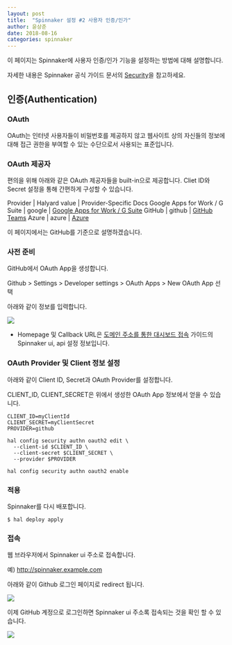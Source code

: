 ```yaml
---
layout: post
title:  "Spinnaker 설정 #2 사용자 인증/인가"
author: 윤상준
date: 2018-08-16
categories: spinnaker
---
```


이 페이지는 Spinnaker에 사용자 인증/인가 기능을 설정하는 방법에 대해 설명합니다.

자세한 내용은 Spinnaker 공식 가이드 문서의 [Security](https://www.spinnaker.io/setup/security/)을 참고하세요.

## 인증(Authentication)

### OAuth

OAuth는 인터넷 사용자들이 비밀번호를 제공하지 않고 웹사이트 상의 자신들의 정보에 대해 접근 권한을 부여할 수 있는 수단으로서 사용되는 표준입니다.

### OAuth 제공자

편의을 위해 아래와 같은 OAuth 제공자들을 built-in으로 제공합니다. Cliet ID와 Secret 설정을 통해 간편하게 구성할 수 있습니다.

Provider | Halyard value | Provider-Specific Docs
Google Apps for Work / G Suite |	google | [Google Apps for Work / G Suite](https://www.spinnaker.io/setup/security/authentication/oauth/providers/google/)
GitHub | github	| [GitHub Teams](https://help.github.com/articles/authorizing-oauth-apps/)
Azure	| azure	| [Azure](https://docs.microsoft.com/en-us/azure/active-directory/develop/active-directory-protocols-oauth-code)

이 페이지에서는 GitHub를 기준으로 설명하겠습니다.

### 사전 준비

GitHub에서 OAuth App을 생성합니다.

Github > Settings > Developer settings > OAuth Apps > New OAuth App 선택

아래와 같이 정보를 입력합니다.

![](/blog/assets/images/spinnaker/spinnaker-create-oauthapp.png)

* Homepage 및 Callback URL은 [도메인 주소를 통한 대시보드 접속](/blog/spinnaker/2018/08/15/configuration-spinnaker-1.html) 가이드의 Spinnaker ui, api 설정
정보입니다.

### OAuth Provider 및 Client 정보 설정

아래와 같이 Client ID, Secret과 OAuth Provider를 설정합니다.

CLIENT_ID, CLIENT_SECRET은 위에서 생성한 OAuth App 정보에서 얻을 수 있습니다.

```
CLIENT_ID=myClientId
CLIENT_SECRET=myClientSecret
PROVIDER=github

hal config security authn oauth2 edit \
  --client-id $CLIENT_ID \
  --client-secret $CLIENT_SECRET \
  --provider $PROVIDER

hal config security authn oauth2 enable
```

### 적용

Spinnaker를 다시 배포합니다.

```
$ hal deploy apply
```

### 접속

웹 브라우저에서 Spinnaker ui 주소로 접속합니다.

예) http://spinnaker.example.com

아래와 같이 Github 로그인 페이지로 redirect 됩니다.

![](/blog/assets/images/spinnaker/spinnaker-oauth-login.png)

이제 GitHub 계정으로 로그인하면 Spinnaker ui 주소록 접속되는 것을 확인 할 수 있습니다.

![](/blog/assets/images/spinnaker/spinnaker-dashboard.png)
